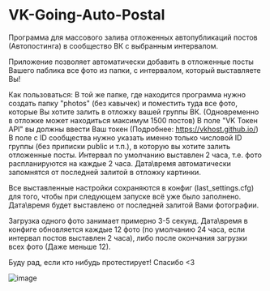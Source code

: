 # VK-Going-Auto-Postal
Программа для массового залива отложенных автопубликаций постов (Автопостинга) в сообщество ВК с выбранным интервалом.

Приложение позволяет автоматически добавить в отложенные посты Вашего паблика все фото из папки, с интервалом, который выставляете Вы!

Как пользоваться:
В той же папке, где находится программа нужно создать папку "photos" (без кавычек) и поместить туда все фото, которые Вы хотите залить в отложку вашей группы ВК. (Одновременно в отложке может находиться максимум 1500 постов)
В поле "VK Токен API" вы должны ввести Ваш токен (Подробнее: https://vkhost.github.io/)
В поле с ID сообщества нужно указать именно только числовой ID группы (без приписки public и т.п.), в которую вы хотите залить отложенные посты.
Интервал по умолчанию выставлен 2 часа, т.е. фото распланируются на каждые 2 часа.
Дата\время автоматически запомнятся от последней залитой в отложку картинки.

Все выставленные настройки сохраняются в конфиг (last_settings.cfg) для того, чтобы при следующем запуске всё уже было заполнено.
Дата\время будет выставлено от последней залитой Вами фотографии.

Загрузка одного фото занимает примерно 3-5 секунд.
Дата\время в конфиге обновляется каждые 12 фото (по умолчанию 24 часа, если интервал постов выставлен 2 часа), либо после окончания загрузки всех фото (Даже меньше 12).

Буду рад, если кто нибудь протестирует! Спасибо <3

![image](https://github.com/user-attachments/assets/66209a45-4189-42bd-b509-39bbe6baf70a)
